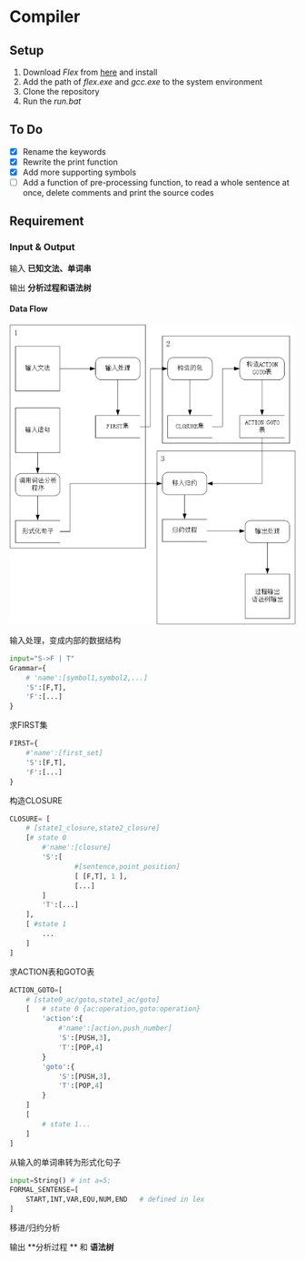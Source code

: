 # Compiler

## Setup

1. Download *Flex* from [here](https://www.technorange.com/wp-content/uploads/Flex%20Windows%20%5BLex%20and%20Yacc%5D.exe) and install
2. Add the path of *flex.exe* and *gcc.exe* to the system environment
3. Clone the repository
4. Run the *run.bat*

## To Do

- [x] Rename the keywords
- [x] Rewrite the print function
- [x] Add more supporting symbols
- [ ] Add a function of pre-processing function, to read a whole sentence at once, delete comments and print the source codes

## Requirement

### Input & Output

输入 **已知文法、单词串**

输出 **分析过程和语法树**

#### Data Flow

![](dataflow.png)

输入处理，变成内部的数据结构

```python
input="S->F | T"
Grammar={
    # 'name':[symbol1,symbol2,...]
    'S':[F,T],
    'F':[...]
}
```

求FIRST集

```python
FIRST={
    #'name':[first_set]
    'S':[F,T],
    'F':[...]
}
```

构造CLOSURE

```python
CLOSURE= [
    # [state1_closure,state2_closure]
    [# state 0
        #'name':[closure]
        'S':[
            	#[sentence,point_position]
                [ [F,T], 1 ],
                [...]
        ]
        'T':[...]
    ],
	[ #state 1
        ...
    ]
]
```

求ACTION表和GOTO表

```python
ACTION_GOTO=[
    # [state0_ac/goto,state1_ac/goto]
    [	# state 0 {ac:operation,goto:operation}
        'action':{
            #'name':[action,push_number]
            'S':[PUSH,3],
            'T':[POP,4]
        }
        'goto':{
            'S':[PUSH,3],
            'T':[POP,4]
        } 
    ]
    [
        # state 1...
    ]
]
```

从输入的单词串转为形式化句子

```python
input=String() # int a=5;
FORMAL_SENTENSE=[
    START,INT,VAR,EQU,NUM,END	# defined in lex
]
```

移进/归约分析

输出 **分析过程 ** 和 **语法树**

